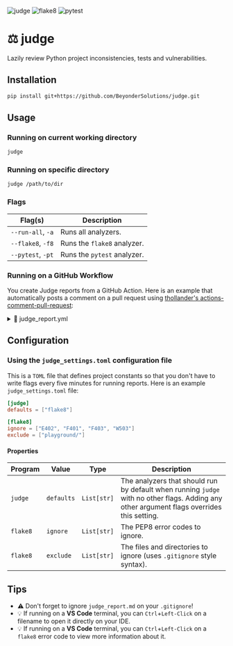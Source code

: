 ![judge](https://img.shields.io/badge/judge-0.1.6-green) ![flake8](https://img.shields.io/badge/flake8-6.1.0-blue) ![pytest](https://img.shields.io/badge/pytest-8.0.0-blue)

# ⚖️ judge
Lazily review Python project inconsistencies, tests and vulnerabilities.

## Installation
```bash
pip install git+https://github.com/BeyonderSolutions/judge.git
```

## Usage

### Running on current working directory

```bash
judge
```


### Running on specific directory

```bash
judge /path/to/dir
```

### Flags
| Flag(s) | Description |
| --- | --- |
| `--run-all`, `-a` | Runs all analyzers. |
| `--flake8`, `-f8` | Runs the `flake8` analyzer. |
| `--pytest`, `-pt` | Runs the `pytest` analyzer. |


### Running on a GitHub Workflow
You create Judge reports from a GitHub Action. Here is an example that automatically posts a comment on a pull request using [thollander's actions-comment-pull-request](https://github.com/thollander/actions-comment-pull-request):
<details>
<summary>📄 judge_report.yml</summary>

```yaml
name: ⚖️ Judge
on:
  pull_request:
    branches:
      - main
      - development
jobs:
  judge:
    name: Judge Report
    runs-on: [ubuntu-latest]
    defaults:
      run:
        working-directory: ./
    strategy:
      matrix:
        python-version: ["3.10"]
    steps:
      - name: Setup repository environment
        uses: actions/checkout@v3
      - name: Set up Python
        uses: actions/setup-python@v4
        with:
          python-version: ${{ matrix.python-version }}
      - name: Install dependencies
        run: |
          pip install --upgrade pip
          pip install git+https://github.com/BeyonderSolutions/judge.git
      - name: Run Judge
        run: |
          judge
      - name: Archive Judge Report
        uses: actions/upload-artifact@v2
        with:
          name: judge-report
          path: judge_report.md
  comment_pr:
    name: Comment Pull Request
    needs: judge
    permissions:
      pull-requests: write
    runs-on: ubuntu-latest
    steps:
      - name: Download Judge Report
        uses: actions/download-artifact@v2
        with:
          name: judge-report
          path: ./
      - name: Comment PR
        uses: thollander/actions-comment-pull-request@v2
        with:
          filePath: ./judge_report.md
```
</details>

## Configuration

### Using the `judge_settings.toml` configuration file
This is a `TOML` file that defines project constants so that you don't have to write flags every five minutes for running reports. Here is an example `judge_settings.toml` file:

```toml
[judge]
defaults = ["flake8"]

[flake8]
ignore = ["E402", "F401", "F403", "W503"]
exclude = ["playground/"]
```

#### Properties
| Program | Value | Type | Description |
| --- | --- | --- | --- |
| `judge` | `defaults` | `List[str]` | The analyzers that should run by default when running `judge` with no other flags. Adding any other argument flags overrides this setting.
| `flake8` | `ignore` | `List[str]` | The PEP8 error codes to ignore.
| `flake8` | `exclude` | `List[str]` | The files and directories to ignore (uses `.gitignore` style syntax).



## Tips
- ⚠️ Don't forget to ignore `judge_report.md` on your `.gitignore`!
- 💡 If running on a **VS Code** terminal, you can `Ctrl`+`Left-Click` on a filename to open it directly on your IDE.
- 💡 If running on a **VS Code** terminal, you can `Ctrl`+`Left-Click` on a `flake8` error code to view more information about it.

